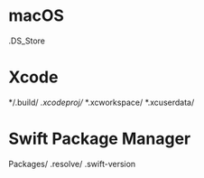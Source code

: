 # macOS
.DS_Store

# Xcode
*/.build/
*.xcodeproj/*
*.xcworkspace/
*.xcuserdata/

# Swift Package Manager
Packages/
.resolve/
.swift-version

